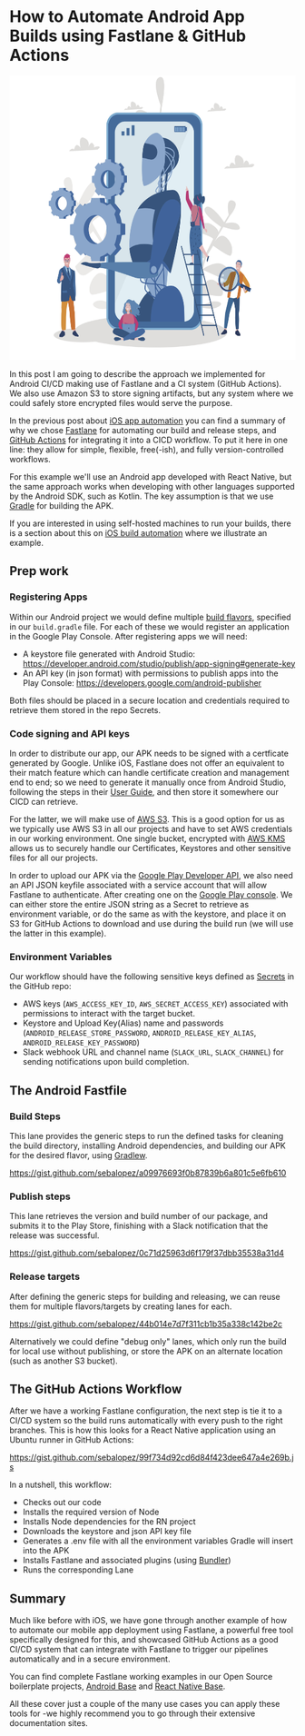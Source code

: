 # **How to Automate Android App Builds using Fastlane & GitHub Actions**

<img src="images/android_robot.jpg" height="500" />




In this post I am going to describe the approach we implemented for Android CI/CD making use of Fastlane and a CI system (GitHub Actions). We also use Amazon S3 to store signing artifacts, but any system where we could safely store encrypted files would serve the purpose.

In the previous post about [iOS app automation](https://www.rootstrap.com/blog/how-to-automate-ios-app-builds-using-fastlane-github/) you can find a summary of why we chose [Fastlane](https://docs.fastlane.tools/) for automating our build and release steps, and [GitHub Actions]((https://github.com/features/actions)) for integrating it into a CICD workflow. To put it here in one line: they allow for simple, flexible, free(-ish), and fully version-controlled workflows.

For this example we'll use an Android app developed with React Native, but the same approach works when developing with other languages supported by the Android SDK, such as Kotlin. The key assumption is that we use [Gradle](https://developer.android.com/studio/releases/gradle-plugin) for building the APK.

If you are interested in using self-hosted machines to run your builds, there is a section about this on [iOS build automation](https://www.rootstrap.com/blog/how-to-automate-ios-app-builds-using-fastlane-github/) where we illustrate an example. 


## Prep work

### Registering Apps

Within our Android project we would define multiple [build flavors](https://developer.android.com/studio/build/build-variants), specified in our `build.gradle` file. For each of these we would register an application in the Google Play Console.
After registering apps we will need:
* A keystore file generated with Android Studio: https://developer.android.com/studio/publish/app-signing#generate-key
* An API key (in json format) with permissions to publish apps into the Play Console: https://developers.google.com/android-publisher

Both files should be placed in a secure location and credentials required to retrieve them stored in the repo Secrets.

### Code signing and API keys

In order to distribute our app, our APK needs to be signed with a certficate generated by Google. Unlike iOS, Fastlane does not offer an equivalent to their match feature which can handle certificate creation and management end to end; so we need to generate it manually once from Android Studio, following the steps in their [User Guide](https://developer.android.com/studio/publish/app-signing), and then store it somewhere our CICD can retrieve. 

For the latter, we will make use of [AWS S3](https://aws.amazon.com/s3/getting-started/). This is a good option for us as we typically use AWS S3 in all our projects and have to set AWS credentials in our working environment. One single bucket, encrypted with [AWS KMS](https://docs.aws.amazon.com/AmazonS3/latest/dev/UsingKMSEncryption.html) allows us to securely handle our Certificates, Keystores and other sensitive files for all our projects. 

In order to upload our APK via the [Google Play Developer API](https://developers.google.com/android-publisher), we also need an API JSON keyfile associated with a service account that will allow Fastlane to authenticate. After creating one on the [Google Play console](https://console.cloud.google.com/iam-admin/serviceaccounts). We can either store the entire JSON string as a Secret to retrieve as environment variable, or do the same as with the keystore, and place it on S3 for GitHub Actions to download and use during the build run (we will use the latter in this example).

### Environment Variables

Our workflow should have the following sensitive keys defined as [Secrets](https://docs.github.com/en/actions/configuring-and-managing-workflows/creating-and-storing-encrypted-secrets) in the GitHub repo: 
* AWS keys (`AWS_ACCESS_KEY_ID`, `AWS_SECRET_ACCESS_KEY`) associated with permissions to interact with the target bucket.
* Keystore and Upload Key(Alias) name and passwords (`ANDROID_RELEASE_STORE_PASSWORD`, `ANDROID_RELEASE_KEY_ALIAS`, `ANDROID_RELEASE_KEY_PASSWORD`) 
* Slack webhook URL and channel name (`SLACK_URL`, `SLACK_CHANNEL`) for sending notifications upon build completion.


## The Android Fastfile

### Build Steps
This lane provides the generic steps to run the defined tasks for cleaning the build directory, installing Android dependencies, and building our APK for the desired flavor, using [Gradlew](https://docs.fastlane.tools/actions/gradle/).

https://gist.github.com/sebalopez/a09976693f0b87839b6a801c5e6fb610

### Publish steps
This lane retrieves the version and build number of our package, and submits it to the Play Store, finishing with a Slack notification that the release was successful.  

https://gist.github.com/sebalopez/0c71d25963d6f179f37dbb35538a31d4

### Release targets
After defining the generic steps for building and releasing, we can reuse them for multiple flavors/targets by creating lanes for each.

https://gist.github.com/sebalopez/44b014e7d7f311cb1b35a338c142be2c

Alternatively we could define "debug only" lanes, which only run the build for local use without publishing, or store the APK on an alternate location (such as another S3 bucket).

## The GitHub Actions Workflow

After we have a working Fastlane configuration, the next step is tie it to a CI/CD system so the build runs automatically with every push to the right branches. 
This is how this looks for a React Native application using an Ubuntu runner in GitHub Actions:

https://gist.github.com/sebalopez/99f734d92cd6d84f423dee647a4e269b.js

In a nutshell, this workflow:
* Checks out our code
* Installs the required version of Node
* Installs Node dependencies for the RN project
* Downloads the keystore and json API key file
* Generates a .env file with all the environment variables Gradle will insert into the APK
* Installs Fastlane and associated plugins (using [Bundler](https://bundler.io/))
* Runs the corresponding Lane

##  Summary

Much like before with iOS, we have gone through another example of how to automate our mobile app deployment using Fastlane, a powerful free tool specifically designed for this, and showcased GitHub Actions as a good CI/CD system that can integrate with Fastlane to trigger our pipelines automatically and in a secure environment. 

You can find complete Fastlane working examples in our Open Source boilerplate projects, [Android Base](https://github.com/rootstrap/android-base) and [React Native Base](https://github.com/rootstrap/react-native-base).

All these cover just a couple of the many use cases you can apply these tools for -we highly recommend you to go through their extensive documentation sites.
